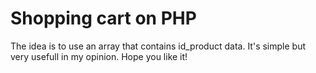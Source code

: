 Shopping cart on PHP
===============================

The idea is to use an array that contains id_product data.
It's simple but very usefull in my opinion. Hope you like it!
